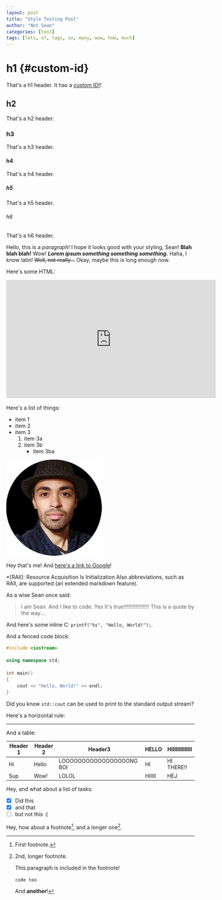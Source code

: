 ```yaml
---
layout: post
title: "Style Testing Post"
author: "Not Sean"
categories: [test]
tags: [lots, of, tags, so, many, wow, how, much]
---
```

# h1 {#custom-id}
That's a h1 header. It has a [custom ID!](#custom-id)!
<!--more-->

## h2
That's a h2 header.

### h3
That's a h3 header.

#### h4
That's a h4 header.

##### h5
That's a h5 header.

###### h6
That's a h6 header.

Hello, this is a _paragraph_! I hope it looks good with your styling, Sean!
**Blah blah blah!** Wow! _**Lorem ipsum something something something.**_ Haha,
I know latin! ~~Well, not really...~~ Okay, maybe this is long enough now.

Here's some HTML:
<iframe width="560" height="315"
src="https://www.youtube.com/embed/5tsAvTow3vw" frameborder="0"
allow="accelerometer; autoplay; encrypted-media; gyroscope; picture-in-picture"
allowfullscreen></iframe>

Here's a list of things:
* item 1
* item 2
* item 3
    1. item 3a
    2. item 3b
        * item 3ba

![My face](/img/me-circle-border.png)

Hey that's me!
And [here's a link to Google](https://www.google.com)!

*[RAII]: Resource Acquisition Is Initialization
Also abbreviations, such as RAII, are supported (an extended markdown feature).

As a wise Sean once said:
> I am Sean.
> And I like to code.
> Yes It's true!!!!!!!!!!!!!!!!! This is a quote by the way....

And here's some inline C: `printf("%s", "Hello, World!");`.

And a fenced code block:
```cpp
#include <iostream>

using namespace std;

int main()
{
    cout << "Hello, World!" << endl;
}
```

Did you know `std::cout` can be used to print to the standard output stream?

Here's a horizontal rule:

___

And a table:

| Header 1 | Header 2 | Header3                  | HELLO  | HIIIIIIIIIIIIII |
|----------|----------|--------------------------|--------|-----------------|
| Hi       | Hello    | LOOOOOOOOOOOOOOOOONG BOI | HI     | HI THERE!!      |
| Sup      | Wow!     | LOLOL                    | HIIIII | HEJ             |

Hey, and what about a list of tasks:
- [x] Did this
- [x] and that
- [ ] but not this :(

Hey, how about a footnote[^1], and a longer one[^longnote].

[^1]: First footnote.
[^longnote]: 2nd, longer footnote.

    This paragraph is included in the footnote!

    `code too`

    And **another**!
